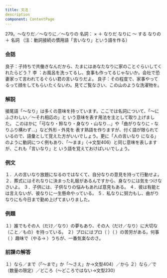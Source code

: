 ```yaml
---
title: 文法：
description
component: ContentPage
---
```



279。～なりだ／～なりに／～なりの
名詞： × ＋ なりだ なりに ～ する
なりの ＋ 名詞
（注：動詞接続の慣用語「言いなり」という語を作る）
### 会話
良子：子持ちで共働きなんだから、たまにはあなたなりに家のことぐらいしてくれたらどう？
李 ：お風呂を洗ってるし、食事も作ってるじゃないか。会社で恐妻家って言われてるぐらい君の言いなりだよ。 良子：その程度で、家事やってるって顔をしてもらいたくないわ。見てご覧なさい、この山のような洗濯物を。
### 解説
接尾語「～なり」は多くの意味を持っています。ここでは名詞について、「～にふさわしい／～それ相応の」と いう意味を表す用法を主として取り上げました。
このほかに「弓なり・鈴なり・身なり・山なり…」や「曲がりなりに・なりふり構わず…」など外形・外見を 表す熟語を作りますが、付く語が限られているので、語彙として覚えた方がいいでしょう。更に「人の言いなり になる」のように動詞につく例もあり、「～まま」（→文型406）と同じ意味を表しますが、これも「言いなり」と いう語を覚えておけばいいでしょう。
### 例文
１．人の言いなり放題になるのではなくて、自分なりの意見を持って行動せよ。
２．葬式にはそれなりに決まった礼服があるんですから、身なりには気をつけなさいよ。
３．子供には、子供なりの悩みもあれば意見もある。
４．彼は有能とは言えないが、彼なりに一生懸命やっている。
５．私なりに努力もし、曲がりなりにも今日まで勤め上げてまいりました。
### 例題
１）誰でもその人（だけ／なり）の夢もあり、その人（だけ／なり）に大切な（こと／もの）を持っている。
２）プロにはプロ（ ）（ ）の苦労がある。何事（ ）趣味で（やる→ ）うちが、一番気楽なのさ。
### 前課の解答
１）なら／まで（「～まで」か「～さえ」か→文型404）／から
２）なら／で（数量の限定）／どころ（～どころではない→文型230）
